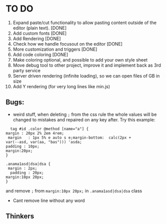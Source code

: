 # TO DO

1. Expand paste/cut functionality to allow pasting content outside of the editor (plain text). [DONE]
2. Add custom fonts [DONE]
3. Add Rendering [DONE]
4. Check how we handle focusout on the editor [DONE]
5. More customization and triggers [DONE]
6. Add code coloring [DONE]
7. Make coloring optional, and possible to add your own style sheet
7. Move debug tool to other project, improve it and implement back as 3rd party service
8. Server driven rendering (infinite loading), so we can open files of GB in size
9. Add Y rendering (for very long lines like min.js)


## Bugs:
- weird stuff, when deleting `;` from the css rule the whole values will be changed to mistakes and repaired on any key after.
  Try this example:

```
  tag #id .color @method [name="a"] {
margin : 20px 2% 2em 4rem;
 margin   : 1px 5% e auto s e;margin-bottom:  calc(2px +
var(--asd, var(aa, "bas"))) 'asda;
padding : 10px;
margin:20px;
}

.anama1asd|dsa|dsa {
 margin : 2px;
  padding : 20px;
margin:10px 20px;
}
```

and remove `;` from `margin:10px 20px;` in `.anama1asd|dsa|dsa` class
- Cant remove line without any word


## Thinkers
